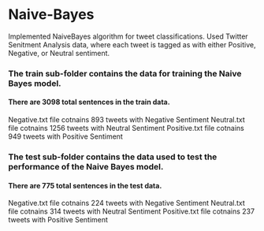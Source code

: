# Naive-Bayes

Implemented NaiveBayes algorithm for tweet classifications. 
Used Twitter Senitment Analysis data, where each tweet is tagged as with either Positive, Negative, or Neutral sentiment.

### The train sub-folder contains the data for training the Naive Bayes model.
#### There are 3098 total sentences in the train data.

Negative.txt file cotnains 893 tweets with Negative Sentiment
Neutral.txt file cotnains 1256 tweets with Neutral Sentiment
Positive.txt file cotnains 949 tweets with Positive Sentiment

### The test sub-folder contains the data used to test the performance of the Naive Bayes model.
#### There are 775 total sentences in the test data.

Negative.txt file cotnains 224 tweets with Negative Sentiment
Neutral.txt file cotnains 314 tweets with Neutral Sentiment
Positive.txt file cotnains 237 tweets with Positive Sentiment
